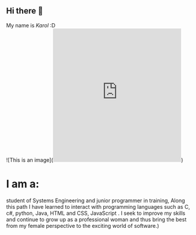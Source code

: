 ## Hi there 👋

My name is *Karol* :D  
![This is an image](<iframe src="https://assets.pinterest.com/ext/embed.html?id=288300813661327773" height="359" width="345" frameborder="0" scrolling="no" ></iframe>)
# I am a:
student of Systems Engineering and
junior programmer in training,
Along this path I have learned to interact with
programming languages such as C, c#, python, Java, HTML and CSS, JavaScript .
I seek to improve my skills and continue to grow up as a professional woman
and thus bring the best from my female perspective to the exciting world of software.)
